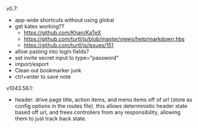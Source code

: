 v0.7:

- app-wide shortcuts without using global
- get katex working??
  - https://github.com/Khan/KaTeX
  - https://github.com/turtl/js/blob/master/views/help/markdown.hbs
  - https://github.com/turtl/js/issues/151
- allow pasting into login fields?
- set invite secret input to type="password"
- import/export
- Clean out bookmarker junk
- ctrl+enter to save note

v1043.56.1:

- header: drive page title, action items, and menu items off of url (store as
  config options in the routes file). this allows deterministic header state
  based off url, and frees controllers from any responsibility, allowing them
  to just track back state.

